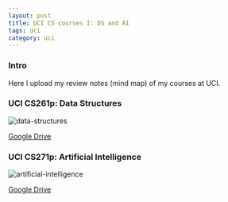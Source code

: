```yaml
---
layout: post
title: UCI CS courses I: DS and AI
tags: uci
category: uci
---
```

### Intro
Here I upload my review notes (mind map) of my courses at UCI.

### UCI CS261p: Data Structures
![data-structures](http://pair5904t.bkt.clouddn.com/2018-06-23-UCI-courses/Data%20Structures.jpg)  

[Google Drive](https://drive.google.com/open?id=1fnqGyYF0icDo5Ue_b8f5Xi5MBgmO8G8b)

### UCI CS271p: Artificial Intelligence
![artificial-intelligence](http://pair5904t.bkt.clouddn.com/2018-06-23-UCI-courses/Artificial%20Intelligence.jpg)

[Google Drive](https://drive.google.com/open?id=1fKbDg3vRFHIbQjWc8UqT-dFDSbmVvyny)
